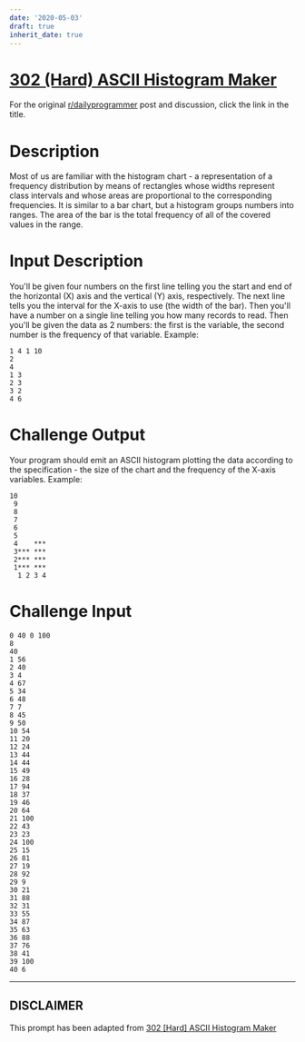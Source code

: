 ```yaml
---
date: '2020-05-03'
draft: true
inherit_date: true
---
```


# [302 (Hard) ASCII Histogram Maker](https://www.reddit.com/r/dailyprogrammer/comments/5t7l07/20170210_challenge_302_hard_ascii_histogram_maker/)

For the original [r/dailyprogrammer](https://www.reddit.com/r/dailyprogrammer/) post and discussion, click the link in the title.

# Description
Most of us are familiar with the histogram chart - a representation of a frequency distribution by means of rectangles whose widths represent class intervals and whose areas are proportional to the corresponding frequencies. It is similar to a bar chart, but a histogram groups numbers into ranges. The area of the bar is the total frequency of all of the covered values in the range. 

# Input Description
You'll be given four numbers on the first line telling you the start and end of the horizontal (X) axis and the vertical (Y) axis, respectively. The next line tells you the interval for the X-axis to use (the width of the bar). Then you'll have a number on a single line telling you how many records to read. Then you'll be given the data as 2 numbers: the first is the variable, the second number is the frequency of that variable. Example:


```
1 4 1 10
2
4
1 3
2 3
3 2
4 6
```
# Challenge Output
Your program should emit an ASCII histogram plotting the data according to the specification - the size of the chart and the frequency of the X-axis variables. Example:


```
10
 9
 8
 7
 6
 5
 4    ***
 3*** ***
 2*** ***
 1*** ***
  1 2 3 4
```
# Challenge Input

```
0 40 0 100
8
40
1 56
2 40
3 4
4 67
5 34
6 48
7 7
8 45
9 50
10 54
11 20
12 24
13 44
14 44
15 49
16 28
17 94
18 37
19 46
20 64
21 100
22 43
23 23
24 100
25 15
26 81
27 19
28 92
29 9
30 21
31 88
32 31
33 55
34 87
35 63
36 88
37 76
38 41
39 100
40 6
```

----
## **DISCLAIMER**
This prompt has been adapted from [302 [Hard] ASCII Histogram Maker](https://www.reddit.com/r/dailyprogrammer/comments/5t7l07/20170210_challenge_302_hard_ascii_histogram_maker/
)
